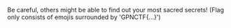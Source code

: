 Be careful, others might be able to find out your most sacred secrets! (Flag only consists of emojis surrounded by 'GPNCTF{...}')
